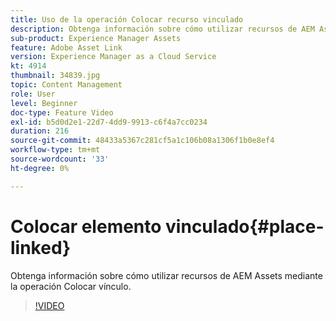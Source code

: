 ```yaml
---
title: Uso de la operación Colocar recurso vinculado
description: Obtenga información sobre cómo utilizar recursos de AEM Assets mediante la operación Colocar vínculo.
sub-product: Experience Manager Assets
feature: Adobe Asset Link
version: Experience Manager as a Cloud Service
kt: 4914
thumbnail: 34839.jpg
topic: Content Management
role: User
level: Beginner
doc-type: Feature Video
exl-id: b5d0d2e1-22d7-4dd9-9913-c6f4a7cc0234
duration: 216
source-git-commit: 48433a5367c281cf5a1c106b08a1306f1b0e8ef4
workflow-type: tm+mt
source-wordcount: '33'
ht-degree: 0%

---
```


# Colocar elemento vinculado{#place-linked}

Obtenga información sobre cómo utilizar recursos de AEM Assets mediante la operación Colocar vínculo.

>[!VIDEO](https://video.tv.adobe.com/v/38607?quality=12&learn=on&captions=spa)
